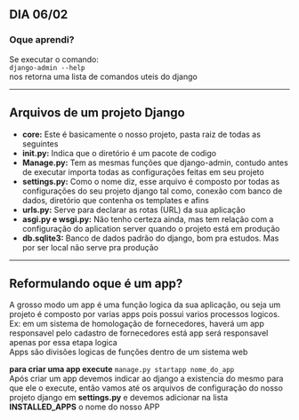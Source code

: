 ## DIA 06/02
### Oque aprendi?

Se executar o comando:<br>
`django-admin --help`<br>
nos retorna uma lista de comandos uteis do django

- - -

## Arquivos de um projeto Django

- **core:** Este é basicamente o nosso projeto, pasta raiz de todas as seguintes
- **__init__.py:** Indica que o diretório é um pacote de codigo
- **Manage.py:** Tem as mesmas funções que django-admin, contudo antes de executar importa todas as configurações feitas em seu projeto 
- **settings.py:** Como o nome diz, esse arquivo é composto por todas as configurações do seu projeto django tal como, conexão com banco de dados, diretório que contenha os templates e afins
- **urls.py:** Serve para declarar as rotas (URL) da sua aplicação
- **asgi.py e wsgi.py:** Não tenho certeza ainda, mas tem relação com a configuração do aplication server quando o projeto está em produção 
- **db.sqlite3:** Banco de dados padrão do django, bom pra estudos. Mas por ser local não serve pra produção

---
## Reformulando oque é um app?
A grosso modo um app é uma função logica da sua aplicação, ou seja um projeto é composto por varias apps pois possui varios processos logicos.<br>
Ex: em um sistema de homologação de fornecedores, haverá um app responsavel pelo cadastro de fornecedores está app será responsavel apenas por essa etapa logica <br>
Apps são divisões logicas de funções dentro de um sistema web<br>

**para criar uma app execute**
`manage.py startapp nome_do_app`<br>
Após criar um app devemos indicar ao django a existencia do mesmo para que ele o execute, então vamos até os arquivos de configuração do nosso projeto django em **settings.py** e devemos adicionar na lista **INSTALLED_APPS** o nome do nosso APP
